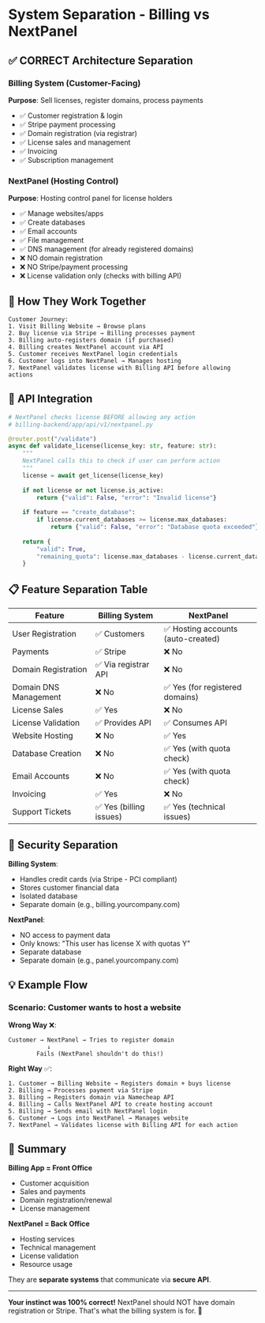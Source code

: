 # System Separation - Billing vs NextPanel

## ✅ CORRECT Architecture Separation

### Billing System (Customer-Facing)
**Purpose**: Sell licenses, register domains, process payments
- ✅ Customer registration & login
- ✅ Stripe payment processing
- ✅ Domain registration (via registrar)
- ✅ License sales and management
- ✅ Invoicing
- ✅ Subscription management

### NextPanel (Hosting Control)
**Purpose**: Hosting control panel for license holders
- ✅ Manage websites/apps
- ✅ Create databases
- ✅ Email accounts
- ✅ File management
- ✅ DNS management (for already registered domains)
- ❌ NO domain registration
- ❌ NO Stripe/payment processing
- ❌ License validation only (checks with billing API)

## 🔄 How They Work Together

```
Customer Journey:
1. Visit Billing Website → Browse plans
2. Buy license via Stripe → Billing processes payment
3. Billing auto-registers domain (if purchased)
4. Billing creates NextPanel account via API
5. Customer receives NextPanel login credentials
6. Customer logs into NextPanel → Manages hosting
7. NextPanel validates license with Billing API before allowing actions
```

## 🔌 API Integration

```python
# NextPanel checks license BEFORE allowing any action
# billing-backend/app/api/v1/nextpanel.py

@router.post("/validate")
async def validate_license(license_key: str, feature: str):
    """
    NextPanel calls this to check if user can perform action
    """
    license = await get_license(license_key)
    
    if not license or not license.is_active:
        return {"valid": False, "error": "Invalid license"}
    
    if feature == "create_database":
        if license.current_databases >= license.max_databases:
            return {"valid": False, "error": "Database quota exceeded"}
    
    return {
        "valid": True,
        "remaining_quota": license.max_databases - license.current_databases
    }
```

## 📋 Feature Separation Table

| Feature | Billing System | NextPanel |
|---------|---------------|-----------|
| User Registration | ✅ Customers | ✅ Hosting accounts (auto-created) |
| Payments | ✅ Stripe | ❌ No |
| Domain Registration | ✅ Via registrar API | ❌ No |
| Domain DNS Management | ❌ No | ✅ Yes (for registered domains) |
| License Sales | ✅ Yes | ❌ No |
| License Validation | ✅ Provides API | ✅ Consumes API |
| Website Hosting | ❌ No | ✅ Yes |
| Database Creation | ❌ No | ✅ Yes (with quota check) |
| Email Accounts | ❌ No | ✅ Yes (with quota check) |
| Invoicing | ✅ Yes | ❌ No |
| Support Tickets | ✅ Yes (billing issues) | ✅ Yes (technical issues) |

## 🔐 Security Separation

**Billing System**:
- Handles credit cards (via Stripe - PCI compliant)
- Stores customer financial data
- Isolated database
- Separate domain (e.g., billing.yourcompany.com)

**NextPanel**:
- NO access to payment data
- Only knows: "This user has license X with quotas Y"
- Separate database
- Separate domain (e.g., panel.yourcompany.com)

## 💡 Example Flow

### Scenario: Customer wants to host a website

**Wrong Way** ❌:
```
Customer → NextPanel → Tries to register domain
           ↓
        Fails (NextPanel shouldn't do this!)
```

**Right Way** ✅:
```
1. Customer → Billing Website → Registers domain + buys license
2. Billing → Processes payment via Stripe
3. Billing → Registers domain via Namecheap API
4. Billing → Calls NextPanel API to create hosting account
5. Billing → Sends email with NextPanel login
6. Customer → Logs into NextPanel → Manages website
7. NextPanel → Validates license with Billing API for each action
```

## 🎯 Summary

**Billing App = Front Office**
- Customer acquisition
- Sales and payments
- Domain registration/renewal
- License management

**NextPanel = Back Office**
- Hosting services
- Technical management
- License validation
- Resource usage

They are **separate systems** that communicate via **secure API**.

---

**Your instinct was 100% correct!** NextPanel should NOT have domain registration or Stripe. That's what the billing system is for. 🎯

